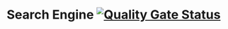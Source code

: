 # Search Engine [![Quality Gate Status](https://sonarcloud.io/api/project_badges/measure?project=nimbo3_DataPirates&metric=alert_status)](https://sonarcloud.io/dashboard?id=nimbo3_DataPirates)
